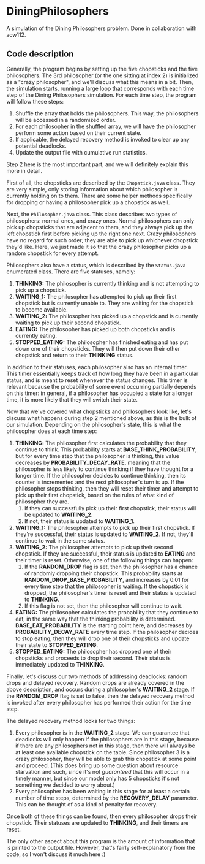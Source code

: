 # DiningPhilosophers

A simulation of the Dining Philosophers problem. Done in collaboration with acw112.

## Code description

Generally, the program begins by setting up the five chopsticks and the five philosophers. The 3rd philosopher (or the one sitting at index 2) is initialized as a "crazy philosopher", and we'll discuss what this means in a bit. Then, the simulation starts, running a large loop that corresponds with each time step of the Dining Philosophers simulation. For each time step, the program will follow these steps:

1. Shuffle the array that holds the philosophers. This way, the philosophers will be accessed in a randomized order.
2. For each philosopher in the shuffled array, we will have the philosopher perform some action based on their current state.
3. If applicable, the delayed recovery method is invoked to clear up any potential deadlocks.
4. Update the output file with cumulative run statistics.

Step 2 here is the most important part, and we will definitely explain this more in detail.

First of all, the chopsticks are described by the `Chopstick.java` class. They are very simple, only storing information about which philosopher is currently holding on to them. There are some helper methods specifically for dropping or having a philosopher pick up a chopstick as well.

Next, the `Philosopher.java` class. This class describes two types of philosophers: normal ones, and crazy ones. Normal philosophers can only pick up chopsticks that are adjacent to them, and they always pick up the left chopstick first before picking up the right one next. Crazy philosophers have no regard for such order; they are able to pick up whichever chopstick they'd like. Here, we just made it so that the crazy philosopher picks up a random chopstick for every attempt.

Philosophers also have a status, which is described by the `Status.java` enumerated class. There are five statuses, namely:

1. **THINKING:** The philosopher is currently thinking and is not attempting to pick up a chopstick.
1. **WAITING_1:** The philosopher has attempted to pick up their first chopstick but is currently unable to. They are waiting for the chopstick to become available.
1. **WAITING_2:** The philosopher has picked up a chopstick and is currently waiting to pick up their second chopstick.
1. **EATING:** The philosopher has picked up both chopsticks and is currently eating.
1. **STOPPED_EATING:** The philosopher has finished eating and has put down one of their chopsticks. They will then put down their other chopstick and return to their **THINKING** status.

In addition to their statuses, each philosopher also has an internal timer. This timer essentially keeps track of how long they have been in a particular status, and is meant to reset whenever the status changes. This timer is relevant because the probability of some event occurring partially depends on this timer: in general, if a philosopher has occupied a state for a longer time, it is more likely that they will switch their state.

Now that we've covered what chopsticks and philosophers look like, let's discuss what happens during step 2 mentioned above, as this is the bulk of our simulation. Depending on the philosopher's state, this is what the philosopher does at each time step:

1. **THINKING:** The philosopher first calculates the probability that they continue to think. This probability starts at **BASE_THINK_PROBABILITY**, but for every time step that the philosopher is thinking, this value decreases by **PROBABILITY_DECAY_RATE**, meaning that the philosopher is less likely to continue thinking if they have thought for a longer time. If the philosopher decides to continue thinking, then its counter is incremented and the next philosopher's turn is up. If the philosopher stops thinking, then they will reset their timer and attempt to pick up their first chopstick, based on the rules of what kind of philosopher they are.
   1. If they can successfully pick up their first chopstick, their status will be updated to **WAITING_2**.
   1. If not, their status is updated to **WAITING_1**.
1. **WAITING_1:** The philosopher attempts to pick up their first chopstick. If they're successful, their status is updated to **WAITING_2**. If not, they'll continue to wait in the same status.
1. **WAITING_2:** The philosopher attempts to pick up their second chopstick. If they are successful, their status is updated to **EATING** and their timer is reset. Otherwise, one of the following things can happen:
   1. If the **RANDOM_DROP** flag is set, then the philosopher has a chance of randomly dropping their chopstick. This probability starts at **RANDOM_DROP_BASE_PROBABILITY**, and increases by 0.01 for every time step that the philosopher is waiting. If the chopstick is dropped, the philosopher's timer is reset and their status is updated to **THINKING**.
   1. If this flag is not set, then the philosopher will continue to wait.
1. **EATING:** The philosopher calculates the probability that they continue to eat, in the same way that the thinking probability is determined. **BASE_EAT_PROBABILITY** is the starting point here, and decreases by **PROBABILITY_DECAY_RATE** every time step. If the philosopher decides to stop eating, then they will drop one of their chopsticks and update their state to **STOPPED_EATING**.
1. **STOPPED_EATING:** The philosopher has dropped one of their chopsticks and proceeds to drop their second. Their status is immediately updated to **THINKING**.

Finally, let's discuss our two methods of addressing deadlocks: random drops and delayed recovery. Random drops are already covered in the above description, and occurs during a philosopher's **WAITING_2** stage. If the **RANDOM_DROP** flag is set to false, then the delayed recovery method is invoked after every philosopher has performed their action for the time step.

The delayed recovery method looks for two things:

1. Every philosopher is in the **WAITING_2** stage. We can guarantee that deadlocks will only happen if the philosophers are in this stage, because if there are any philosophers not in this stage, then there will always be at least one available chopstick on the table. Since philosopher 3 is a crazy philosopher, they will be able to grab this chopstick at some point and proceed. (This does bring up some question about resource starvation and such, since it's not *guaranteed* that this will occur in a timely manner, but since our model only has 5 chopsticks it's not something we decided to worry about.)
2. Every philosopher has been waiting in this stage for at least a certain number of time steps, determined by the **RECOVERY_DELAY** parameter. This can be thought of as a kind of penalty for recovery.

Once both of these things can be found, then every philosopher drops their chopstick. Their statuses are updated to **THINKING**, and their timers are reset.

The only other aspect about this program is the amount of information that is printed to the output file. However, that's fairly self-explanatory from the code, so I won't discuss it much here :)
